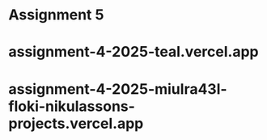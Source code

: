 # Assignment 5

# assignment-4-2025-teal.vercel.app

# assignment-4-2025-miulra43l-floki-nikulassons-projects.vercel.app